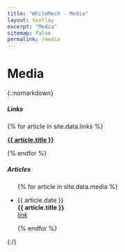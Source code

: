 ```yaml
---
title: "WhiteMech - Media"
layout: textlay
excerpt: "Media"
sitemap: false
permalink: /media
---
```


# Media
{::nomarkdown}
<div class="row">
<div id="mediaid" class="col-sm-3">
<div class="card">
  <h5 class="card-header">Links</h5>
  <div class="card-body">
    <p class="card-text">
    {% for article in site.data.links %}
        <p class="text-justify">
        <a target="_blank" href="{{ article.url }}"><b>{{ article.title }}</b></a>
        </p>
    {% endfor %}
    </p>
  </div>
</div>
</div>
<div id="mediaid" class="col-sm-9">
<div class="card">
  <h5 class="card-header">Articles</h5>
  <div class="card-body">
    <ul>
    {% for article in site.data.media %}
        <li>
        <p class="text-justify">
        {{ article.date }}<br>
        <b>{{ article.title }}</b><br>
        <a target="_blank" href="{{ article.url }}"><i class="material-icons-round">link</i></a>
        </p>
        </li>
    {% endfor %}
    </ul>
  </div>
</div>    
</div>
</div>
{:/}
